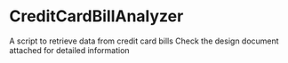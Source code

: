 # CreditCardBillAnalyzer
A script to retrieve data from credit card bills
Check the design document attached for detailed information
